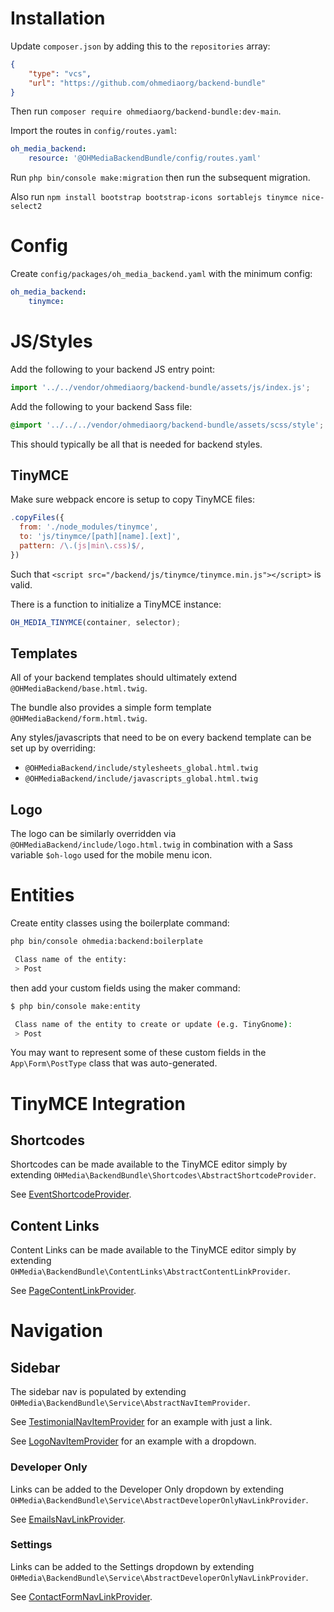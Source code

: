 # Installation

Update `composer.json` by adding this to the `repositories` array:

```json
{
    "type": "vcs",
    "url": "https://github.com/ohmediaorg/backend-bundle"
}
```

Then run `composer require ohmediaorg/backend-bundle:dev-main`.

Import the routes in `config/routes.yaml`:

```yaml
oh_media_backend:
    resource: '@OHMediaBackendBundle/config/routes.yaml'
```

Run `php bin/console make:migration` then run the subsequent migration.

Also run `npm install bootstrap bootstrap-icons sortablejs tinymce nice-select2`

# Config

Create `config/packages/oh_media_backend.yaml` with the minimum config:

```yaml
oh_media_backend:
    tinymce:
```

# JS/Styles

Add the following to your backend JS entry point:

```js
import '../../vendor/ohmediaorg/backend-bundle/assets/js/index.js';
```

Add the following to your backend Sass file:

```scss
@import '../../../vendor/ohmediaorg/backend-bundle/assets/scss/style';
```

This should typically be all that is needed for backend styles.

## TinyMCE

Make sure webpack encore is setup to copy TinyMCE files:

```js
.copyFiles({
  from: './node_modules/tinymce',
  to: 'js/tinymce/[path][name].[ext]',
  pattern: /\.(js|min\.css)$/,
})
```

Such that `<script src="/backend/js/tinymce/tinymce.min.js"></script>` is valid.

There is a function to initialize a TinyMCE instance:

```js
OH_MEDIA_TINYMCE(container, selector);
```

## Templates

All of your backend templates should ultimately extend `@OHMediaBackend/base.html.twig`.

The bundle also provides a simple form template `@OHMediaBackend/form.html.twig`.

Any styles/javascripts that need to be on every backend template can be set up
by overriding:
- `@OHMediaBackend/include/stylesheets_global.html.twig`
- `@OHMediaBackend/include/javascripts_global.html.twig`

## Logo

The logo can be similarly overridden via `@OHMediaBackend/include/logo.html.twig`
in combination with a Sass variable `$oh-logo` used for the mobile menu icon.

# Entities

Create entity classes using the boilerplate command:

```bash
php bin/console ohmedia:backend:boilerplate

 Class name of the entity:
 > Post
```

then add your custom fields using the maker command:

```bash
$ php bin/console make:entity

 Class name of the entity to create or update (e.g. TinyGnome):
 > Post
```

You may want to represent some of these custom fields in the
`App\Form\PostType` class that was auto-generated.

# TinyMCE Integration

## Shortcodes

Shortcodes can be made available to the TinyMCE editor simply by extending
`OHMedia\BackendBundle\Shortcodes\AbstractShortcodeProvider`.

See [EventShortcodeProvider](https://github.com/ohmediaorg/event-bundle/blob/main/src/Service/EventShortcodeProvider.php).

## Content Links

Content Links can be made available to the TinyMCE editor simply by extending
`OHMedia\BackendBundle\ContentLinks\AbstractContentLinkProvider`.

See [PageContentLinkProvider](https://github.com/ohmediaorg/page-bundle/blob/main/src/Service/PageContentLinkProvider.php).

# Navigation

## Sidebar

The sidebar nav is populated by extending `OHMedia\BackendBundle\Service\AbstractNavItemProvider`.

See [TestimonialNavItemProvider](https://github.com/ohmediaorg/testimonial-bundle/blob/main/src/Service/TestimonialNavItemProvider.php) for an example with just a link.

See [LogoNavItemProvider](https://github.com/ohmediaorg/logo-bundle/blob/main/src/Service/LogoNavItemProvider.php)
for an example with a dropdown.

### Developer Only

Links can be added to the Developer Only dropdown by extending
`OHMedia\BackendBundle\Service\AbstractDeveloperOnlyNavLinkProvider`.

See [EmailsNavLinkProvider](https://github.com/ohmediaorg/email-bundle/blob/main/src/Service/EmailsNavLinkProvider.php).

### Settings

Links can be added to the Settings dropdown by extending
`OHMedia\BackendBundle\Service\AbstractDeveloperOnlyNavLinkProvider`.

See [ContactFormNavLinkProvider](https://github.com/ohmediaorg/contact-bundle/blob/main/src/Service/ContactFormNavLinkProvider.php).

